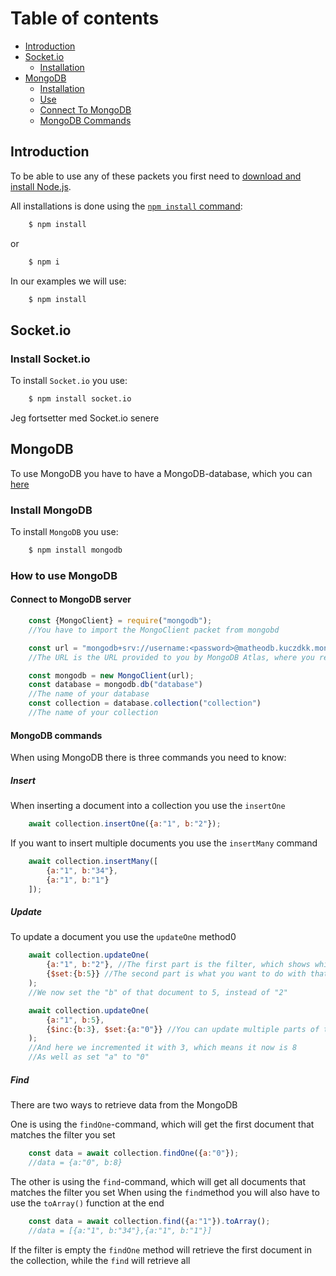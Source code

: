 # Table of contents
- [Introduction](#introduction)
- [Socket.io](#socket.io)
    - [Installation](#install-socket.io)
- [MongoDB](#mongodb)
    - [Installation](#install-mongodb)
    - [Use](#how-to-use-mongodb)
    - [Connect To MongoDB](#connect-to-mongodb-server)
    - [MongoDB Commands](#mongodb-commands)

## Introduction

To be able to use any of these packets you first need to [download and install Node.js](https://nodejs.org/en/download/).

All installations is done using the [`npm install` command](https://docs.npmjs.com/getting-started/installing-npm-packages-locally):

```sh
    $ npm install
```

or

```sh
    $ npm i
```

In our examples we will use:
```sh
    $ npm install
```

## Socket.io
### Install Socket.io

To install `Socket.io` you use:
```sh
    $ npm install socket.io
```

Jeg fortsetter med Socket.io senere

## MongoDB

To use MongoDB you have to have a MongoDB-database, which you can [here](https://www.mongodb.com/docs/manual/)


### Install MongoDB

To install `MongoDB` you use:
```sh
    $ npm install mongodb
```

### How to use MongoDB
#### Connect to MongoDB server
```js
    const {MongoClient} = require("mongodb");
    //You have to import the MongoClient packet from mongobd

    const url = "mongodb+srv://username:<password>@matheodb.kuczdkk.mongodb.net/"
    //The URL is the URL provided to you by MongoDB Atlas, where you replace `<password>` with your password

    const mongodb = new MongoClient(url);
    const database = mongodb.db("database")
    //The name of your database
    const collection = database.collection("collection")
    //The name of your collection
```

#### MongoDB commands

When using MongoDB there is three commands you need to know:


##### Insert

When inserting a document into a collection you use the `insertOne`

```js
    await collection.insertOne({a:"1", b:"2"});
```

If you want to insert multiple documents you use the `insertMany` command

```js
    await collection.insertMany([
        {a:"1", b:"34"},
        {a:"1", b:"1"}
    ]);
```


##### Update

To update a document you use the `updateOne` method0

```js
    await collection.updateOne(
        {a:"1", b:"2"}, //The first part is the filter, which shows which document you want to edit
        {$set:{b:5}} //The second part is what you want to do with that document
    );
    //We now set the "b" of that document to 5, instead of "2"

    await collection.updateOne(
        {a:"1", b:5},
        {$inc:{b:3}, $set:{a:"0"}} //You can update multiple parts of the document at the same time
    );
    //And here we incremented it with 3, which means it now is 8
    //As well as set "a" to "0"
```


##### Find

There are two ways to retrieve data from the MongoDB

One is using the `findOne`-command, which will get the first document that matches the filter you set

```js
    const data = await collection.findOne({a:"0"});
    //data = {a:"0", b:8}
```

The other is using the `find`-command, which will get all documents that matches the filter you set
When using the `find`method you will also have to use the `toArray()` function at the end

```js
    const data = await collection.find({a:"1"}).toArray();
    //data = [{a:"1", b:"34"},{a:"1", b:"1"}]
```

If the filter is empty the `findOne` method will retrieve the first document in the collection, while the `find` will retrieve all